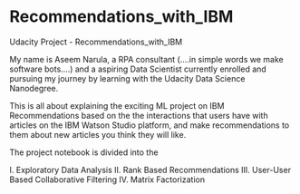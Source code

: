 # Recommendations_with_IBM
 Udacity Project - Recommendations_with_IBM
 
My name is Aseem Narula, a RPA consultant (….in simple words we make software bots….) and a aspiring Data Scientist currently enrolled and pursuing my journey by learning with the Udacity Data Science Nanodegree.

This is all about explaining the exciting ML project on IBM Recommendations based on the the interactions that users have with articles on the IBM Watson Studio platform, and make recommendations to them about new articles you think they will like. 

The project notebook is divided into the 

I. Exploratory Data Analysis
II. Rank Based Recommendations
III. User-User Based Collaborative Filtering
IV. Matrix Factorization


